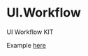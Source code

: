# UI.Workflow
UI Workflow KIT

Example [here](https://github.com/pedrohugorm/UI.Workflow/blob/master/examples/example1.html)
